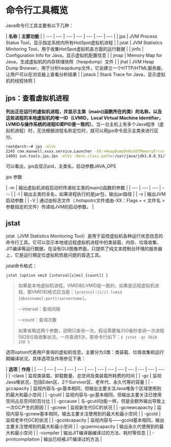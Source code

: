 # 命令行工具概览

Java命令行工具主要有以下几种：

| **名称** | **主要功能** |
| --- | --- | --- | --- | --- | --- | --- |
| jps | JVM Process Status Tool，显示指定系统内所有HotSpot虚拟机进程 |
| jstat | JVM Statistics Minitoring Tool，用于收集HotSpot虚拟机各方面的运行数据 |
| jinfo | Configuration Info for Java，显示虚拟机配置信息 |
| jmap | Memory Map for Java，生成虚拟机的内存转储快照（heapdump）文件 |
| jhat | JVM Heap Dump Browser，用于分析heapdump文件，它会建立一个HTTP/HTML服务器，让用户可以在浏览器上查看分析结果 |
| jstack | Stack Trace for Java，显示虚拟机的线程快照 |

## **jps：查看虚拟机进程**

**列出正在运行的虚拟机进程，并显示主类（main\(\)函数所在的类）的名称，以及这些进程的本地虚拟机的唯一ID（LVMID，Local Virtual Machine Identifier，**LVMID与操作系统的进程ID即PID是一致的**）**。当一台主机上有多个Java程序（虚拟机进程）时，无法根据进程名称定位时，就可以用jps命令显示主类来进行区分。

```bash
root@arch:~# jps -mlVv
2245 com.maxwell.xxxx.service.Launcher -XX:+HeapDumpOnOutOfMemoryError  -Xms1G -Xmx1G -XX:MaxMetaspaceSize=256M -Xss512K -Xdebug -Xnoagent -Djava.compiler=NONE -Xrunjdwp:transport=dt_socket,server=y,suspend=n 
14091 sun.tools.jps.Jps -mlVv -Denv.class.path=:/usr/java/jdk1.8.0_51/lib/dt.jar:/usr/java/jdk1.8.0_51/lib/tools.jar:/jre/lib -Dapplication.home=/usr/java/jdk1.8.0_51 -Xms8m
```

可以看出，jps会显示pid，主类名，启动参数JAVA\_OPS

jps 参数

| -m | 输出虚拟机进程启动时传递给主类的main\(\)函数的参数 |
| --- | --- | --- | --- |
| -l | 输出主类的全名，如果进程执行的是jar包，输出jar路径 |
| -v | 输出JVM启动参数 |
| -V | 通过由标志文件（.hotspotrc文件或由-XX：Flags = &lt; 文件名 &gt;参数指定的文件）传递给JVM的启动参数。 |



## jstat

jstat（JVM Statistics Monitoring Tool）是用于监控虚拟机各种运行状态信息的命令行工具。它可以显示本地或远程虚拟机进程中的类装载、内存、垃圾收集、JIT编译等运行数据，在没有GUI图像界面，只提供了纯文本控制台环境的服务器上，它是运行期定位虚拟机性能问题的首选工具。

jstat命令格式：

```text
jstat [option vmid [interval[s|ms] [count]] ]
```

> 如果是本地虚拟机进程，VMID和LVMID是一致的，如果是远程虚拟机进程，那VMID的格式应当是：`[protocol:][//] lvmid [@hostname[:port]/servername]`。
>
> --interval：查询间隔
>
> --count：查询次数
>
> 如果省略这两个参数，说明只查询一次。假设需要每250毫秒查询一次进程5828垃圾收集状况，一共查询5次，那命令行如下：`$ jstat -gc 5828 250 5`

选项option代表用户查询的虚拟机信息，主要分为3类：类装载、垃圾收集和运行期编译状况，具体选项及作用参见下表：

| **选项** | **作用**  |
| --- | --- | --- | --- | --- | --- | --- | --- | --- | --- | --- | --- | --- |
| -class | 监视类装载、卸载数量、总空间及类装载所耗费的时间 |
| -gc | 监视Java堆状况，包括Eden区、2个Survivor区、老年代、永久代等的容量 |
| -gccapacity | 监视内容与-gc基本相同，但输出主要关注Java堆各个区域使用到的最大和最小空间 |
| -gcutil | 监视内容与-gc基本相同，但输出主要关注已使用空间占总空间的百分比 |
| -gccause | 与-gcutil功能一样，但是会额外输出导致上一次GC产生的原因 |
| -gcnew | 监视新生代GC的状况 |
| -gcnewcapacity | 监视内容与-gcnew基本相同，输出主要关注使用到的最大和最小空间 |
| -gcold | 监视老年代GC的状况 |
| -gcoldcapacity | 监视内容与——gcold基本相同，输出主要关注使用到的最大和最小空间 |
| -gcpermcapacity | 输出永久代使用到的最大和最小空间 |
| -compiler | 输出JIT编译器编译过的方法、耗时等信息 |
| -printcompilation | 输出已经被JIT编译过的方法 |



